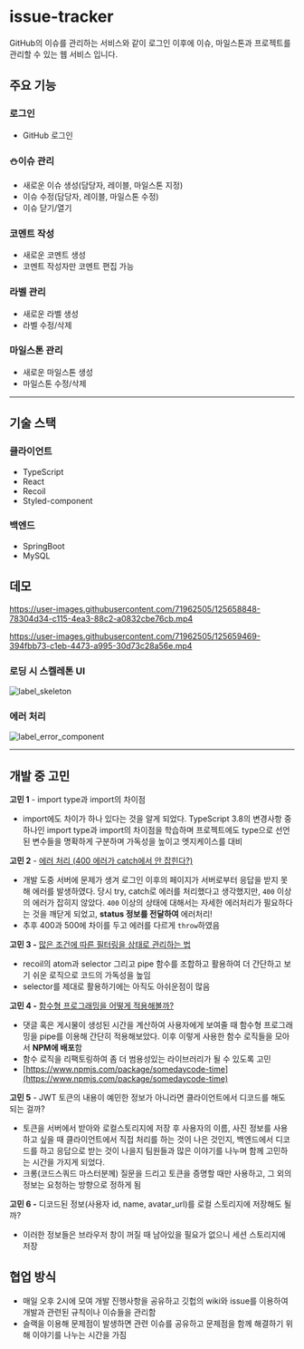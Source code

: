 # issue-tracker

GitHub의 이슈를 관리하는 서비스와 같이 로그인 이후에 이슈, 마일스톤과 프로젝트를 관리할 수 있는 웹 서비스 입니다.

## 주요 기능

### 로그인

- GitHub 로그인

### ⛄️이슈 관리

- 새로운 이슈 생성(담당자, 레이블, 마일스톤 지정)
- 이슈 수정(담당자, 레이블, 마일스톤 수정)
- 이슈 닫기/열기

### 코멘트 작성

- 새로운 코멘트 생성
- 코멘트 작성자만 코멘트 편집 가능

### 라벨 관리

- 새로운 라벨 생성
- 라벨 수정/삭제

### 마일스톤 관리

- 새로운 마일스톤 생성
- 마일스톤 수정/삭제

---

## 기술 스택

### 클라이언트

- TypeScript
- React
- Recoil
- Styled-component

### 백엔드

- SpringBoot
- MySQL

## 데모

https://user-images.githubusercontent.com/71962505/125658848-78304d34-c115-4ea3-88c2-a0832cbe76cb.mp4

https://user-images.githubusercontent.com/71962505/125659469-394fbb73-c1eb-4473-a995-30d73c28a56e.mp4

### 로딩 시 스켈레톤 UI

![label_skeleton](https://user-images.githubusercontent.com/62237639/123954540-7c3b5980-d9e3-11eb-90e3-319130e93659.gif)

### 에러 처리

![label_error_component](https://user-images.githubusercontent.com/62237639/123954867-dcca9680-d9e3-11eb-8b78-f90261320944.png)

---

## 개발 중 고민

**고민 1** - import type과 import의 차이점

- import에도 차이가 하나 있다는 것을 알게 되었다. TypeScript 3.8의 변경사항 중 하나인 import type과 import의 차이점을 학습하며 프로젝트에도 type으로 선언된 변수들을 명확하게 구분하며 가독성을 높이고 엣지케이스를 대비

**고민 2** - [에러 처리 (400 에러가 catch에서 안 잡힌다?)](https://somedaycode.github.io/daily/2021/06/22/daily2/)

- 개발 도중 서버에 문제가 생겨 로그인 이후의 페이지가 서버로부터 응답을 받지 못해 에러를 발생하였다. 당시 try, catch로 에러를 처리했다고 생각했지만, `400` 이상의 에러가 잡히지 않았다. `400` 이상의 상태에 대해서는 자세한 에러처리가 필요하다는 것을 깨닫게 되었고, **status 정보를 전달하여** 에러처리!
- 추후 400과 500에 차이를 두고 에러를 다르게 `throw`하였음

**고민 3 -** [많은 조건에 따른 필터링을 상태로 관리하는 법](https://github.com/somedaycode/issue-tracker/wiki/%5BFE%5D-%EB%8B%A4%EC%96%91%ED%95%9C-%EC%A1%B0%EA%B1%B4%EC%97%90-%EB%94%B0%EB%A5%B8-%ED%95%84%ED%84%B0%EB%A7%81%EC%9D%84-%EC%83%81%ED%83%9C%EB%A1%9C-%EA%B4%80%EB%A6%AC%ED%95%98%EB%8A%94-%EB%B2%95)

- recoil의 atom과 selector 그리고 pipe 함수를 조합하고 활용하여 더 간단하고 보기 쉬운 로직으로 코드의 가독성을 높임
- selector를 제대로 활용하기에는 아직도 아쉬운점이 많음

**고민 4 -** [함수형 프로그래밍을 어떻게 적용해볼까?](https://github.com/somedaycode/issue-tracker/wiki/%5BFE%5D-%ED%95%A8%EC%88%98%ED%98%95-%ED%94%84%EB%A1%9C%EA%B7%B8%EB%9E%98%EB%B0%8D%EC%9D%84-%EC%96%B4%EB%96%BB%EA%B2%8C-%EC%A0%81%EC%9A%A9%ED%95%B4%EB%B3%BC%EA%B9%8C%3F)

- 댓글 혹은 게시물이 생성된 시간을 계산하여 사용자에게 보여줄 때 함수형 프로그래밍을 pipe를 이용해 간단히 적용해보았다. 이후 이렇게 사용한 함수 로직들을 모아서 **NPM에 배포**함
- 함수 로직을 리팩토링하여 좀 더 범용성있는 라이브러리가 될 수 있도록 고민
- [https://www.npmjs.com/package/somedaycode-time](https://www.npmjs.com/package/somedaycode-time)

**고민 5** - JWT 토큰의 내용이 예민한 정보가 아니라면 클라이언트에서 디코드를 해도 되는 걸까?

- 토큰을 서버에서 받아와 로컬스토리지에 저장 후 사용자의 이름, 사진 정보를 사용하고 싶을 때 클라이언트에서 직접 처리를 하는 것이 나은 것인지, 백엔드에서 디코드를 하고 응답으로 받는 것이 나을지 팀원들과 많은 이야기를 나누며 함께 고민하는 시간을 가지게 되었다.
- 크롱(코드스쿼드 마스터분께) 질문을 드리고 토큰을 증명할 때만 사용하고, 그 외의 정보는 요청하는 방향으로 정하게 됨

**고민 6 -** 디코드된 정보(사용자 id, name, avatar_url)를 로컬 스토리지에 저장해도 될까?

- 이러한 정보들은 브라우저 창이 꺼질 때 남아있을 필요가 없으니 세션 스토리지에 저장

## 협업 방식

- 매일 오후 2시에 모여 개발 진행사항을 공유하고 깃헙의 wiki와 issue를 이용하여 개발과 관련된 규칙이나 이슈들을 관리함
- 슬랙을 이용해 문제점이 발생하면 관련 이슈를 공유하고 문제점을 함께 해결하기 위해 이야기를 나누는 시간을 가짐
